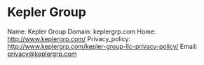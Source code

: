 
# Kepler Group

Name: Kepler Group
Domain: keplergrp.com
Home: http://www.keplergrp.com/
Privacy_policy: http://www.keplergrp.com/kepler-group-llc-privacy-policy/
Email: privacy@keplergrp.com
